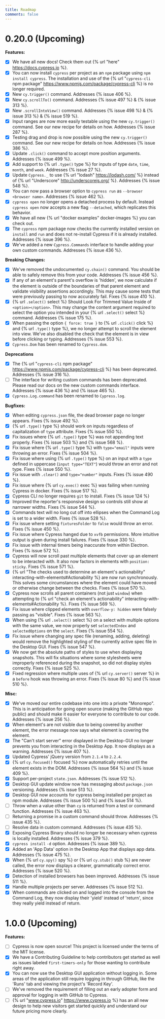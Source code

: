 ```yaml
---
title: Roadmap
comments: false
---
```


# 0.20.0 (Upcoming)

**Features:**

- [x] We have all new docs! Check them out {% url "here" https://docs.cypress.io %}.
- [x] You can now install `cypress` per project as an `npm` package using `npm install cypress`. The installation and use of the {% url "`cypress-cli` npm package" https://www.npmjs.com/package/cypress-cli %} is no longer required.
- [x] New `cy.trigger()` command. Addresses {% issue 406 %}.
- [x] New `cy.scrollTo()` command. Addresses {% issue 497 %} & {% issue 313 %}.
- [x] New `.scrollIntoView()` command. Addresses {% issue 498 %} & {% issue 313 %} & {% issue 519 %}.
- [x] Input ranges are now more easily testable using the new `cy.trigger()` command. See our new recipe for details on how. Addresses {% issue 287 %}.
- [x] Testing drag and drop is now possible using the new `cy.trigger()` command. See our new recipe for details on how. Addresses {% issue 386 %}.
- [x] Update `.click()` command to accept more position arguments. Addresses {% issue 499 %}.
- [x] Add support to {% url `.type()` type %} for inputs of type `date`, `time`, `month`, and `week`. Addresses {% issue 27 %}.
- [x] Update `Cypress._` to use {% url "lodash" https://lodash.com/ %} instead of {% url "Underscore" http://underscorejs.org/ %}. Addresses {% issue 548 %}.
- [x] You can now pass a browser option to `cypress run` as `--browser <browser name>`. Addresses {% issue 462 %}.
- [x] `cypress open` no longer opens a detached process by default. Instead `cypress open` now accepts a new flag `--detached`, which replicates this behavior.
- [x] We have all new {% url "docker examples" docker-images %} you can check out.
- [x] The `cypress` npm package now checks the currently installed version on `install` and `run` and does not re-install Cypress if it is already installed. Addresses {% issue 396 %}.
- [x] We've added a new `Cypress.Commands` interface to handle adding your own custom commands. Addresses {% issue 436 %}.

**Breaking Changes:**

- [x] We've removed the undocumented `cy.chain()` command. You should be able to safely remove this from your code. Addresses {% issue 456 %}.
- [x] If any of an element's parent's overflow is 'hidden', we now calculate if the element is outside of the boundaries of that parent element and validate visibility assertions accordingly. This may cause some tests that were previously passing to now accurately fail. Fixes {% issue 410 %}.
- [x] {% url `.select()` select %} Should Look For Trimmed Value Inside of `<option></option>`. This may change the content argument required to select the option you intended in your {% url `.select()` select %} command. Addresses {% issue 175 %}.
- [x] When passing the option `{ force: true }` to {% url `.click()` click %} and {% url `.type()` type %}, we no longer attempt to scroll the element into view. We've also disabled the check that the element is in view before clicking or typing. Addresses {% issue 553 %}.
- [x] `Cypress.Dom` has been renamed to `Cypress.dom`.

**Deprecations**

- [x] The {% url "`cypress-cli` npm package" https://www.npmjs.com/package/cypress-cli %} has been deprecated. Addresses {% issue 316 %}.
- [ ] The interface for writing custom commands has been deprecated. Please read our docs on the new custom commands interface. Addresses {% issue 436 %} and {% issue 465 %}.
- [x] `Cypress.Log.command` has been renamed to `Cypress.log`.

**Bugfixes:**

- [x] When editing `cypress.json` file, the dead browser page no longer appears. Fixes {% issue 492 %}.
- [x] {% url `.type()` type %} should work on inputs regardless of capitalization of `type` attribute. Fixes {% issue 550 %}.
- [x] Fix issues where {% url `.type()` type %} was not appending text properly. Fixes {% issue 503 %} and {% issue 568 %}.
- [x] Fix issue where {% url `.type()` type %} with `type="email"` inputs were throwing an error. Fixes {% issue 504 %}.
- [x] Fix issue where using {% url `.type()` type %} on an input with a `type` defined in uppercase (`input type="TEXT"`) would throw an error and not type. Fixes {% issue 550 %}.
- [x] Fix issue with `.clear()` and `type="number"` inputs. Fixes {% issue 490 %}.
- [x] Fix issue where {% url `cy.exec()` exec %} was failing when running Cypress in docker. Fixes {% issue 517 %}.
- [x] Cypress CLI no longer requires `git` to install. Fixes {% issue 124 %}
- [x] Improved the reporter's responsive design so controls still show at narrower widths. Fixes {% issue 544 %}.
- [x] Commands text will no long cut off into ellipses when the Command Log is set to a wider width. Fixes {% issue 528 %}.
- [x] Fix issue where setting `fixturesFolder` to `false` would throw an error. Fixes {% issue 450 %}.
- [x] Fix issue where Cypress hanged due to `xvfb` permissions. More intuitive output is given during install failures. Fixes {% issue 330 %}.
- [x] Fix issue with internal timers being inaccurate from within Electron. Fixes {% issue 572 %}.
- [x] Cypress will now scroll past multiple elements that cover up an element to be interacted with. It also now factors in elements with `position: sticky`. Fixes {% issue 571 %}.
- [x] {% url "The checks used to determine an element's actionability" interacting-with-elements#Actionability %} are now run synchronously. This solves some circumstances where the element could have moved or otherwise change between the checks. Fixes {% issue 570 %}.
- [x] Cypress now scrolls all parent containers (not just `window`) when attempting to {% url "check an element's actionability" interacting-with-elements#Actionability %}. Fixes {% issue 569 %}.
- [x] Fix issue where clipped elements with `overflow-y: hidden` were falsely passing as "visible". Fixes {% issue 563 %}.
- [x] When using {% url `.select()` select %} on a select with multiple options with the same value, we now properly set `selectedIndex` and `selectedOptions` on the `select`. Fixes {% issue 554 %}.
- [x] Fix issue where changing any spec file (renaming, adding, deleting) would remove the highlighted styling of the currently active spec file in the Desktop GUI. Fixes {% issue 547 %}.
- [x] We now get the absolute paths of styles to use when displaying snapshots. This will fix situations where some stylesheets were improperly referenced during the snapshot, so did not display styles correctly. Fixes {% issue 525 %}.
- [x] Fixed regression where multiple uses of {% url `cy.server()` server %} in a `before` hook was throwing an error. Fixes {% issue 80 %} and {% issue 510 %}.

**Misc:**

- [x] We've moved our entire codebase into one into a private "Monorepo". This is in anticipation for going open source (making the GitHub repo public) and should make it easier for everyone to contribute to our code. Addresses {% issue 256 %}.
- [x] When element's are not visible due to being covered by another element, the error message now says what element is covering the element.
- [x] The "Can't start server" error displayed in the Desktop-GUI no longer prevents you from interacting in the Desktop App. It now displays as a warning. Addresses {% issue 407 %}.
- [x] Updated Cypress' jQuery version from `2.1.4` to `2.2.4`.
- [x] {% url `cy.focused()` focused %} now automatically retries until the element exists in the DOM. Addresses {% issue 564 %} and {% issue 409 %}.
- [x] Support per-project `state.json`. Addresses {% issue 512 %}.
- [x] Desktop GUI update window now has messaging about `package.json` versioning. Addresses {% issue 513 %}.
- [x] Desktop GUI now accounts for cypress being installed per project as npm module. Addresses {% issue 500 %} and {% issue 514 %}.
- [ ] Throw when a value other than `cy` is returned from a test or command function. Addresses {% issue 463 %}.
- [ ] Returning a promise in a custom command should throw. Addresses {% issue 435 %}.
- [ ] Resolve data in custom command. Addresses {% issue 435 %}.
- [x] Exposing Cypress Binary should no longer be necessary when cypress is locally installed. Addresses {% issue 379 %}.
- [x] `cypress install` `-d` option. Addresses {% issue 389 %}.
- [x] Added an 'App Data' option in the Desktop App that displays app data. Addresses {% issue 475 %}.
- [x] When {% url `cy.spy()` spy %} or {% url `cy.stub()` stub %} are never called, the error now displays a clearer, grammatically correct error. Addresses {% issue 520 %}.
- [x] Detection of installed browsers has been improved. Addresses {% issue 511 %}.
- [x] Handle multiple projects per server. Addresses {% issue 512 %}.
- [x] When commands are clicked on and logged into the console from the Command Log, they now display their 'yield' instead of 'return', since they really yield instead of return.

# 1.0.0 (Upcoming)

**Features:**

- [ ] Cypress is now open source! This project is licensed under the terms of the MIT license.
- [x] We have a Contributing Guideline to help contributors get started as well as issues labeled `first-timers-only` for those wanting to contribute right away.
- [x] You can now use the Desktop GUI application without logging in. Some areas of the application still require logging in through GitHub, like the 'Runs' tab and viewing the project's 'Record Key'.
- [ ] We've removed the requirement of filling out an early adopter form and approval for logging in with GitHub to Cypress.
- [ ] {% url "www.cypress.io" https://www.cypress.io %} has an all new design to help new visitors get started quickly and understand our future pricing more clearly.
